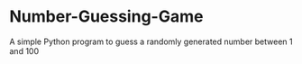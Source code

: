 # Number-Guessing-Game
A simple Python program to guess a randomly generated number between 1 and 100
